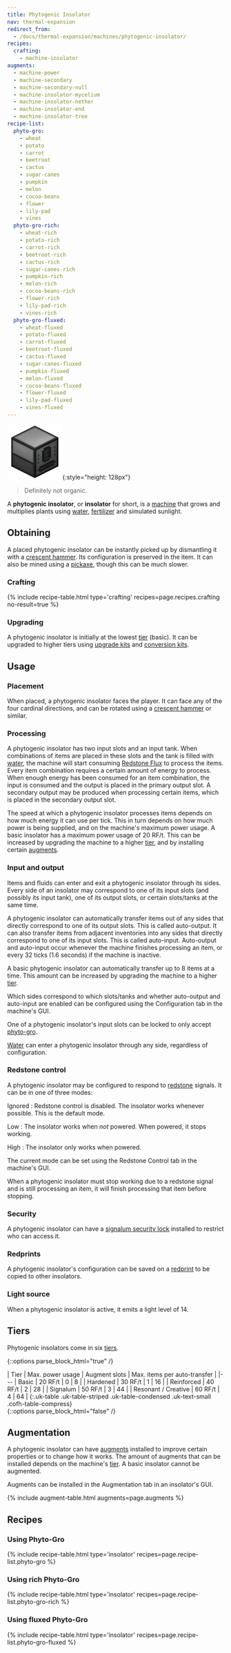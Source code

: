 ```yaml
---
title: Phytogenic Insolator
nav: thermal-expansion
redirect_from:
  - /docs/thermal-expansion/machines/phytogenic-insolator/
recipes:
  crafting:
    - machine-insolator
augments:
  - machine-power
  - machine-secondary
  - machine-secondary-null
  - machine-insolator-mycelium
  - machine-insolator-nether
  - machine-insolator-end
  - machine-insolator-tree
recipe-list:
  phyto-gro:
    - wheat
    - potato
    - carrot
    - beetroot
    - cactus
    - sugar-canes
    - pumpkin
    - melon
    - cocoa-beans
    - flower
    - lily-pad
    - vines
  phyto-gro-rich:
    - wheat-rich
    - potato-rich
    - carrot-rich
    - beetroot-rich
    - cactus-rich
    - sugar-canes-rich
    - pumpkin-rich
    - melon-rich
    - cocoa-beans-rich
    - flower-rich
    - lily-pad-rich
    - vines-rich
  phyto-gro-fluxed:
    - wheat-fluxed
    - potato-fluxed
    - carrot-fluxed
    - beetroot-fluxed
    - cactus-fluxed
    - sugar-canes-fluxed
    - pumpkin-fluxed
    - melon-fluxed
    - cocoa-beans-fluxed
    - flower-fluxed
    - lily-pad-fluxed
    - vines-fluxed
---
```


![Phytogenic insolator](/assets/images/thermal-expansion/phytogenic-insolator.png){:style="height: 128px"}

> Definitely not organic.


A **phytogenic insolator**, or **insolator** for short, is a
[machine](/docs/machines/) that grows and multiplies plants using
[water](https://minecraft.gamepedia.com/Water), [fertilizer](/docs/phyto-gro/)
and simulated sunlight.


Obtaining
---------

A placed phytogenic insolator can be instantly picked up by dismantling it with
a [crescent hammer](/docs/crescent-hammer/). Its configuration is preserved in
the item. It can also be mined using a
[pickaxe](https://minecraft.gamepedia.com/Pickaxe), though this can be much
slower.

### Crafting
{% include recipe-table.html type='crafting' recipes=page.recipes.crafting no-result=true %}

### Upgrading
A phytogenic insolator is initially at the lowest [tier](#tiers) (basic). It can
be upgraded to higher tiers using [upgrade kits](/docs/upgrade-kits/) and
[conversion kits](/docs/conversion-kits/).


Usage
-----

### Placement
When placed, a phytogenic insolator faces the player. It can face any of the
four cardinal directions, and can be rotated using a [crescent
hammer](/docs/crescent-hammer/) or similar.

### Processing
A phytogenic insolator has two input slots and an input tank. When combinations
of items are placed in these slots and the tank is filled with
[water](https://minecraft.gamepedia.com/Water), the machine will start consuming
[Redstone Flux](/docs/redstone-flux/) to process the items. Every item
combination requires a certain amount of energy to process. When enough energy
has been consumed for an item combination, the input is consumed and the output
is placed in the primary output slot. A secondary output may be produced when
processing certain items, which is placed in the secondary output slot.

The speed at which a phytogenic insolator processes items depends on how much
energy it can use per tick. This in turn depends on how much power is being
supplied, and on the machine's maximum power usage. A basic insolator has a
maximum power usage of 20 RF/t. This can be increased by upgrading the machine
to a higher [tier](#tiers), and by installing certain [augments](#augmentation).

### Input and output
Items and fluids can enter and exit a phytogenic insolator through its sides.
Every side of an insolator may correspond to one of its input slots (and
possibly its input tank), one of its output slots, or certain slots/tanks at the
same time.

A phytogenic insolator can automatically transfer items out of any sides that
directly correspond to one of its output slots. This is called auto-output. It
can also transfer items from adjacent inventories into any sides that directly
correspond to one of its input slots. This is called auto-input. Auto-output and
auto-input occur whenever the machine finishes processing an item, or every 32
ticks (1.6 seconds) if the machine is inactive.

A basic phytogenic insolator can automatically transfer up to 8 items at a time.
This amount can be increased by upgrading the machine to a higher
[tier](#tiers).

Which sides correspond to which slots/tanks and whether auto-output and
auto-input are enabled can be configured using the Configuration tab in the
machine's GUI.

One of a phytogenic insolator's input slots can be locked to only accept
[phyto-gro](/docs/phyto-gro/).

[Water](https://minecraft.gamepedia.com/Water) can enter a phytogenic insolator
through any side, regardless of configuration.

### Redstone control
A phytogenic insolator may be configured to respond to
[redstone](https://minecraft.gamepedia.com/Redstone) signals. It can be in one
of three modes:

Ignored
: Redstone control is disabled. The insolator works whenever possible. This is
the default mode.

Low
: The insolator works when *not* powered. When powered, it stops working.

High
: The insolator only works when powered.

The current mode can be set using the Redstone Control tab in the machine's GUI.

When a phytogenic insolator must stop working due to a redstone signal and is
still processing an item, it will finish processing that item before stopping.

### Security
A phytogenic insolator can have a [signalum security
lock](/docs/signalum-security-lock/) installed to restrict who can access it.

### Redprints
A phytogenic insolator's configuration can be saved on a
[redprint](/docs/redprint/) to be copied to other insolators.

### Light source
When a phytogenic insolator is active, it emits a light level of 14.


Tiers
-----

Phytogenic insolators come in six [tiers](/docs/tiers/).

{::options parse_block_html="true" /}
<div class="uk-overflow-container">
| Tier | Max. power usage | Augment slots | Max. items per auto-transfer |
|---
| Basic | 20 RF/t | 0 | 8 |
| Hardened | 30 RF/t | 1 | 16 |
| Reinforced | 40 RF/t | 2 | 28 |
| Signalum | 50 RF/t | 3 | 44 |
| Resonant / Creative | 60 RF/t | 4 | 64 |
{:.uk-table .uk-table-striped .uk-table-condensed .uk-text-small .cofh-table-compress}
</div>
{::options parse_block_html="false" /}


Augmentation
------------

A phytogenic insolator can have [augments](/docs/augments/) installed to improve
certain properties or to change how it works. The amount of augments that can be
installed depends on the machine's [tier](#tiers). A basic insolator cannot be
augmented.

Augments can be installed in the Augmentation tab in an insolator's GUI.

{% include augment-table.html augments=page.augments %}


Recipes
-------

### Using Phyto-Gro
{% include recipe-table.html type='insolator' recipes=page.recipe-list.phyto-gro %}

### Using rich Phyto-Gro
{% include recipe-table.html type='insolator' recipes=page.recipe-list.phyto-gro-rich %}

### Using fluxed Phyto-Gro
{% include recipe-table.html type='insolator' recipes=page.recipe-list.phyto-gro-fluxed %}

